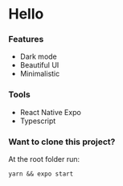 # Hello

### Features
- Dark mode
- Beautiful UI
- Minimalistic

### Tools
- React Native Expo
- Typescript

### Want to clone this project?
At the root folder run:
```
yarn && expo start
```
